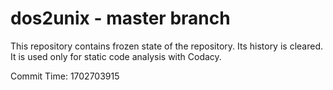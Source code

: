 # dos2unix - master branch

This repository contains frozen state of the repository.
Its history is cleared. It is used only for static code
analysis with Codacy.

Commit Time: 1702703915